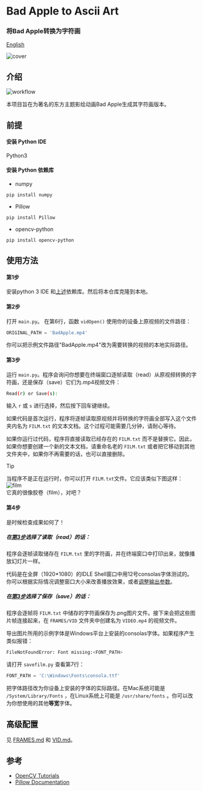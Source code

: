 # Bad Apple to Ascii Art
### 将Bad Apple转换为字符画

[English](en-readme.md)

![cover](https://github.com/Wubzbz/BadApple2AsciiArt/assets/166909183/29f94944-9c05-4d6a-9850-10219433e414)


## 介绍

![workflow](https://github.com/Wubzbz/BadApple2AsciiArt/assets/166909183/2acf03ef-2bdb-4579-b281-63c7c76ee013)

本项目旨在为著名的东方主题影绘动画Bad Apple生成其字符画版本。


## 前提

#### 安装 Python IDE

Python3

#### 安装 Python 依赖库

+ numpy
```bash
pip install numpy
```

+ Pillow
```bash
pip install Pillow
```

+ opencv-python
```bash
pip install opencv-python
```


## 使用方法

#### 第1步
安装python 3 IDE 和[上述](#python-libraries)依赖库。然后将本仓库克隆到本地。

#### 第2步
打开 `main.py`。 在第6行，函数 `vidOpen()` 使用你的设备上原视频的文件路径：

```python
ORIGINAL_PATH = 'BadApple.mp4'
```

你可以把示例文件路径"BadApple.mp4"改为需要转换的视频的本地实际路径。

#### 第3步
运行 `main.py`。程序会询问你想要在终端窗口逐帧读取（read）从原视频转换的字符画，还是保存（save）它们为.mp4视频文件：

```bash
Read(r) or Save(s): 
```

输入 `r` 或 `s` 进行选择，然后按下回车键继续。

如果代码是首次运行，程序将逐帧读取原视频并将转换的字符画全部写入这个文件夹内名为 `FILM.txt` 的文本文档。这个过程可能需要几分钟，请耐心等待。

如果你运行过代码，程序将直接读取已经存在的 `FILM.txt` 而不是替换它。因此，如果你想要创建一个新的文本文档，请重命名老的 `FILM.txt` 或者把它移动到其他文件夹中，如果你不再需要的话，也可以直接删除。

> [!TIP]
> 当程序不是正在运行时，你可以打开 `FILM.txt`文件。它应该类似下图这样： <br>
> ![film](https://github.com/Wubzbz/BadApple2AsciiArt/assets/166909183/580bbaff-7efb-4fd8-8c11-e35ebbd34ac4)<br>
> 它真的很像胶卷（film），对吧？


#### 第4步
是时候检查成果如何了！

##### 在[第3步](#step-3)选择了读取（read）的话：

程序会逐帧读取储存在 `FILM.txt` 里的字符画，并在终端窗口中打印出来，就像播放幻灯片一样。

代码是在全屏（1920*1080）的IDLE Shell窗口中用12号consolas字体测试的。你可以根据实际情况调整窗口大小来改善播放效果，或者[调整输出参数](/FRAMES/FRAMES.md/#2-frame-size)。

##### 在[第3步](#step-3)选择了保存（save）的话：

程序会逐帧将 `FILM.txt` 中储存的字符画保存为.png图片文件。接下来会把这些图片帧连接起来，在 `FRAMES/VID` 文件夹中创建名为 `VIDEO.mp4` 的视频文件。

导出图片所用的示例字体是Windows平台上安装的consolas字体。如果程序产生类似报错：

```bash
FileNotFoundError: Font missing:<FONT_PATH>
```

请打开 `savefilm.py` 查看第7行：

```python
FONT_PATH = 'C:\Windows\Fonts\consola.ttf'
```

把字体路径改为你设备上安装的字体的实际路径。在Mac系统可能是 `/System/Library/Fonts` ，在Linux系统上可能是 `/usr/share/fonts` 。你可以改为你想使用的其他**等宽**字体。

## 高级配置
见 [FRAMES.md](/FRAMES/FRAMES.md) 和 [VID.md](/FRAMES/VID/VID.md)。

## 参考

- [OpenCV Tutorials](https://docs.opencv.org/4.10.0/d9/df8/tutorial_root.html)
- [Pillow Documentation](https://pillow.readthedocs.io/en/stable/)
